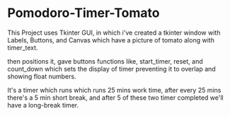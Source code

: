 # Pomodoro-Timer-Tomato
This Project uses Tkinter GUI, in which i've created a tkinter window with Labels, Buttons, and Canvas which have a picture of tomato along with timer_text.

then positions it, gave buttons functions like, start_timer, reset, and count_down which sets the display of timer preventing it to overlap and showing float numbers.

It's a timer which runs which runs 25 mins work time, after every 25 mins there's a 5 min short break, and after 5 of these two timer completed we'll have a long-break timer.
